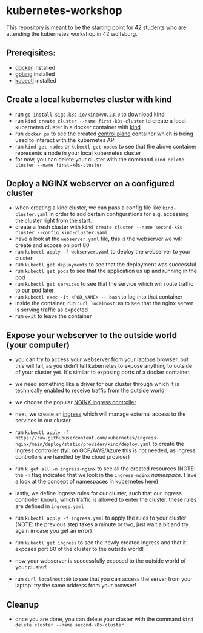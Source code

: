 # kubernetes-workshop
This repository is meant to be the starting point for 42 students who are attending the kubernetes workshop in 42 wolfsburg.

## Prereqisites:
- [docker](https://docs.docker.com/get-docker/) installed
- [golang](https://go.dev/dl/) installed
- [kubectl](https://kubernetes.io/docs/tasks/tools/#kubectl) installed

## Create a local kubernetes cluster with kind
- run `go install sigs.k8s.io/kind@v0.23.0` to download kind
- run `kind create cluster --name first-k8s-cluster` to create a local kubernetes cluster in a docker container with [kind](https://kind.sigs.k8s.io/)
- run `docker ps` to see the created [control plane](https://kubernetes.io/docs/reference/glossary/?all=true#term-control-plane) container which is being used to interact with the kubernetes API
- run `kind get nodes` or `kubectl get nodes` to see that the above container represents a node in your local kubernetes cluster
- for now, you can delete your cluster with the command `kind delete cluster --name first-k8s-cluster`


## Deploy a NGINX webserver on a configured cluster
- when creating a kind cluster, we can pass a config file like `kind-cluster.yaml` in order to add certain configurations for e.g. accessing the cluster right from the start.
- create a fresh cluster with `kind create cluster --name second-k8s-cluster --config kind-cluster.yaml`
- have a look at the `webserver.yaml` file, this is the webserver we will create and expose on port 80
- run `kubectl apply -f webserver.yaml` to deploy the webserver to your cluster
- run `kubectl get deployments` to see that the deployment was successful
- run `kubectl get pods` to see that the application us up and running in the pod
- run `kubectl get services` to see that the service which will route traffic to our pod later
- run `kubectl exec -it <POD_NAME> -- bash` to log into that container
- inside the container, run `curl localhost:80` to see that the nginx server is serving traffic as expected
- run `exit` to leave the container

## Expose your webserver to the outside world (your computer)
- you can try to access your webserver from your laptops browser, but this will fail, as you didn't tell kubernetes to expose anything to outside of your cluster yet. It's similar to exposing ports of a docker container.

- we need something like a driver for our cluster through which it is technically enabled to receive traffic from the outside world
- we choose the popular [NGINX ingress controller](https://kubernetes.github.io/ingress-nginx/)

- next, we create an [ingress](https://kubernetes.io/docs/concepts/services-networking/ingress/) which will manage external access to the services in our cluster
- run `kubectl apply -f https://raw.githubusercontent.com/kubernetes/ingress-nginx/main/deploy/static/provider/kind/deploy.yaml` to create the ingress controller (fyi: on GCP/AWS/Azure this is not needed, as ingress controllers are handled by the cloud provider)
- run `k get all -n ingress-nginx` to see all the created resources (NOTE: the `-n` flag indicated that we look in the `ingress-nginx` _namespace_. Have a look at the concept of namespaces in kubernetes [here](https://kubernetes.io/docs/concepts/overview/working-with-objects/namespaces/))
- lastly, we define ingress rules for our cluster, such that our ingress controller knows, which traffic is allowed to enter the cluster. these rules are defined in `ingress.yaml`
- run `kubectl apply -f ingress.yaml` to apply the rules to your cluster (NOTE: the previous step takes a minute or two, just wait a bit and try again in case you get an error)
- run `kubectl get ingress` to see the newly created ingress and that it exposes port 80 of the cluster to the outside world!
- now your webserver is successfully exposed to the outside world of your cluster!
- run `curl localhost:80` to see that you can access the server from your laptop. try the same address from your browser!


## Cleanup
- once you are done, you can delete your cluster with the command `kind delete cluster --name second-k8s-cluster`
